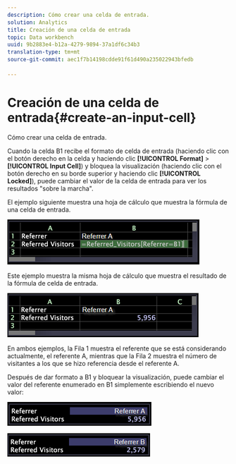 ```yaml
---
description: Cómo crear una celda de entrada.
solution: Analytics
title: Creación de una celda de entrada
topic: Data workbench
uuid: 9b2883e4-b12a-4279-9894-37a1df6c34b3
translation-type: tm+mt
source-git-commit: aec1f7b14198cdde91f61d490a235022943bfedb

---
```



# Creación de una celda de entrada{#create-an-input-cell}

Cómo crear una celda de entrada.

Cuando la celda B1 recibe el formato de celda de entrada (haciendo clic con el botón derecho en la celda y haciendo clic **[!UICONTROL Format]** > **[!UICONTROL Input Cell]**) y bloquea la visualización (haciendo clic con el botón derecho en su borde superior y haciendo clic **[!UICONTROL Locked]**), puede cambiar el valor de la celda de entrada para ver los resultados &quot;sobre la marcha&quot;.

El ejemplo siguiente muestra una hoja de cálculo que muestra la fórmula de una celda de entrada.

![](assets/vis_Worksheet_InputCell_formula.png)

Este ejemplo muestra la misma hoja de cálculo que muestra el resultado de la fórmula de celda de entrada.

![](assets/vis_Worksheet_InputCell.png)

En ambos ejemplos, la Fila 1 muestra el referente que se está considerando actualmente, el referente A, mientras que la Fila 2 muestra el número de visitantes a los que se hizo referencia desde el referente A.

Después de dar formato a B1 y bloquear la visualización, puede cambiar el valor del referente enumerado en B1 simplemente escribiendo el nuevo valor:

![](assets/vis_Worksheet_InputCell_locked.png)

![](assets/vis_Worksheet_InputCell_locked_changed.png)

